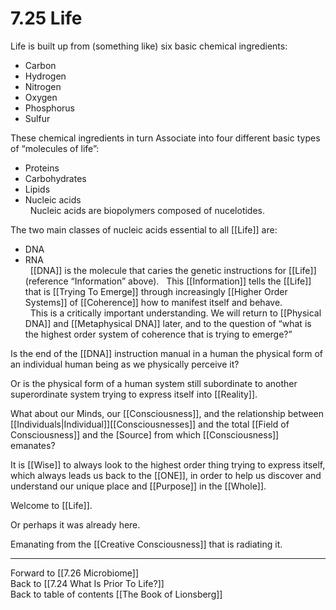 # 7.25 Life

Life is built up from (something like) six basic chemical ingredients: 

- Carbon  
- Hydrogen  
- Nitrogen  
- Oxygen  
- Phosphorus  
- Sulfur  

These chemical ingredients in turn Associate into four different basic types of “molecules of life”: 

- Proteins  
- Carbohydrates  
- Lipids  
- Nucleic acids   
 
Nucleic acids are biopolymers composed of nucelotides. 

The two main classes of nucleic acids essential to all [[Life]] are: 

- DNA  
- RNA   
 
[[DNA]] is the molecule that caries the genetic instructions for [[Life]] (reference “Information” above). 
 
This [[Information]] tells the [[Life]] that is [[Trying To Emerge]] through increasingly [[Higher Order Systems]] of [[Coherence]] how to manifest itself and behave.   
 
This is a critically important understanding. We will return to [[Physical DNA]] and [[Metaphysical DNA]] later, and to the question of “what is the highest order system of coherence that is trying to emerge?” 

Is the end of the [[DNA]] instruction manual in a human the physical form of an individual human being as we physically perceive it? 

Or is the physical form of a human system still subordinate to another superordinate system trying to express itself into [[Reality]].  

What about our Minds, our [[Consciousness]], and the relationship between [[Individuals|Individual]][[Consciousnesses]] and the total [[Field of Consciousness]] and the [Source] from which [[Consciousness]] emanates? 

It is [[Wise]] to always look to the highest order thing trying to express itself, which always leads us back to the [[ONE]], in order to help us discover and understand our unique place and [[Purpose]] in the [[Whole]].  

Welcome to [[Life]].  

Or perhaps it was already here. 

Emanating from the [[Creative Consciousness]] that is radiating it. 

___

Forward to [[7.26 Microbiome]]                    
Back to [[7.24 What Is Prior To Life?]]                    
Back to table of contents [[The Book of Lionsberg]]  
